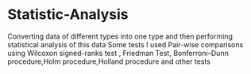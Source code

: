 # Statistic-Analysis
Converting data of different types into one type and then performing statistical analysis of this data
Some tests I used
Pair-wise comparisons using Wilcoxon signed-ranks test , Friedman Test, Bonferroni–Dunn procedure,Holm procedure,Holland procedure and other tests

